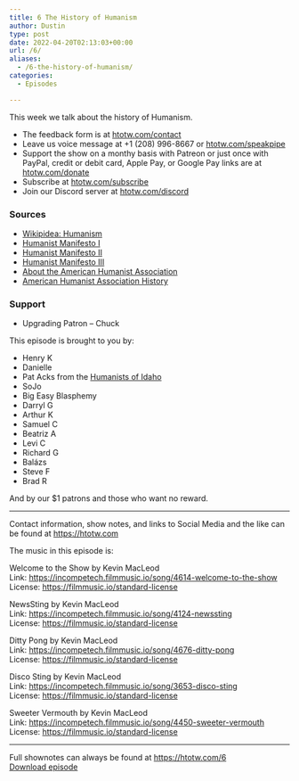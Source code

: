```yaml
---
title: 6 The History of Humanism
author: Dustin
type: post
date: 2022-04-20T02:13:03+00:00
url: /6/
aliases:
  - /6-the-history-of-humanism/
categories:
  - Episodes

---
```

<div id="buzzsprout-player-10551325"></div><script src="https://www.buzzsprout.com/1983601/10551325-6-the-history-of-humanism.js?container_id=buzzsprout-player-10551325&player=small" type="text/javascript" charset="utf-8"></script>
  
This week we talk about the history of Humanism.

<!--more-->

  * The feedback form is at [htotw.com/contact][1]
  * Leave us voice message at +1 (208) 996-8667 or [htotw.com/speakpipe][2]
  * Support the show on a monthy basis with Patreon or just once with PayPal, credit or debit card, Apple Pay, or Google Pay links are at [htotw.com/donate][3]
  * Subscribe at [htotw.com/subscribe][4]
  * Join our Discord server at [htotw.com/discord][5]

### Sources

  * [Wikipidea: Humanism][6]
  * [Humanist Manifesto I][7]
  * [Humanist Manifesto II][8]
  * [Humanist Manifesto III][9]
  * [About the American Humanist Association][10]
  * [American Humanist Association History][11]

### Support

  * Upgrading Patron &#8211; Chuck

This episode is brought to you by:

  * Henry K
  * Danielle
  * Pat Acks from the [Humanists of Idaho][12]
  * SoJo
  * Big Easy Blasphemy
  * Darryl G
  * Arthur K
  * Samuel C
  * Beatriz A
  * Levi C
  * Richard G
  * Balázs
  * Steve F
  * Brad R

And by our $1 patrons and those who want no reward.

* * *

Contact information, show notes, and links to Social Media and the like can be found at <https://htotw.com>

The music in this episode is:

Welcome to the Show by Kevin MacLeod  
Link: https://incompetech.filmmusic.io/song/4614-welcome-to-the-show  
License: https://filmmusic.io/standard-license

NewsSting by Kevin MacLeod  
Link: https://incompetech.filmmusic.io/song/4124-newssting  
License: https://filmmusic.io/standard-license

Ditty Pong by Kevin MacLeod  
Link: https://incompetech.filmmusic.io/song/4676-ditty-pong  
License: https://filmmusic.io/standard-license

Disco Sting by Kevin MacLeod  
Link: https://incompetech.filmmusic.io/song/3653-disco-sting  
License: https://filmmusic.io/standard-license

Sweeter Vermouth by Kevin MacLeod  
Link: https://incompetech.filmmusic.io/song/4450-sweeter-vermouth  
License: https://filmmusic.io/standard-license

* * *

Full shownotes can always be found at <https://htotw.com/6>  
[Download episode][13]

 [1]: https://htotw.com/contact
 [2]: https://htotw.com/speakpike
 [3]: https://htotw.com/donate
 [4]: https://htotw.com/subscribe
 [5]: https://htotw.com/discord
 [6]: https://en.wikipedia.org/wiki/Humanism
 [7]: https://en.wikipedia.org/wiki/Humanist_Manifesto_I
 [8]: https://americanhumanist.org/what-is-humanism/manifesto2/
 [9]: https://americanhumanist.org/what-is-humanism/manifesto3/
 [10]: https://americanhumanist.org/about/
 [11]: https://americanhumanist.org/about/our-history/
 [12]: https://www.humanistsofidaho.org/
 [13]: https://www.buzzsprout.com/1983601/10551325-6-the-history-of-humanism.mp3?download=true